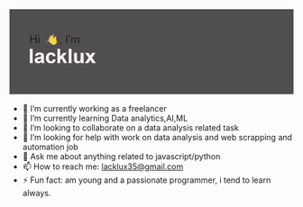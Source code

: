 <img src="https://github.com/lacklux/lacklux/blob/main/header.png">

- 🔭 I’m currently working as a freelancer
- 🌱 I’m currently learning Data analytics,AI,ML
- 👯 I’m looking to collaborate on a data analysis related task
- 🤔 I’m looking for help with work on data analysis  and web scrapping and automation job
- 💬 Ask me about anything related to javascript/python
- 📫 How to reach me: lacklux35@gmail.com
- ⚡ Fun fact: am young and a passionate programmer, i tend to learn always.
